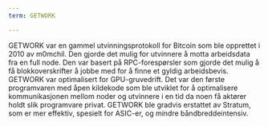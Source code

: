 ```yaml
---
term: GETWORK

---
```

GETWORK var en gammel utvinningsprotokoll for Bitcoin som ble opprettet i 2010 av m0mchil. Den gjorde det mulig for utvinnere å motta arbeidsdata fra en full node. Den var basert på RPC-forespørsler som gjorde det mulig å få blokkoverskrifter å jobbe med for å finne et gyldig arbeidsbevis. GETWORK var optimalisert for GPU-gruvedrift. Det var den første programvaren med åpen kildekode som ble utviklet for å optimalisere kommunikasjonen mellom noder og utvinnere i en tid da noen få aktører holdt slik programvare privat. GETWORK ble gradvis erstattet av Stratum, som er mer effektiv, spesielt for ASIC-er, og mindre båndbreddeintensiv.